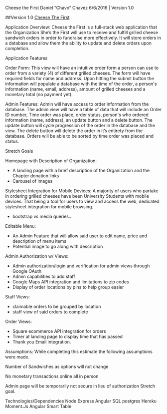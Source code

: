 Cheese the First
Daniel “Chavo” Chavez
6/6/2016 | Version 1.0

##Version 1.0
[Cheese The First](http://cheese-the-first.herokuapp.com/#/home)

Application Overview:
Cheese the First is a full-stack web application that the Organization She’s the First will use to receive and fulfill grilled cheese sandwich orders in order to fundraise more effectively. It will store orders in a database and allow them the ability to update and delete orders upon completion.

Application Features

Order Form:
This view will have an intuitive order form a person can use to order from a variety (4) of different grilled cheeses. The form will have required fields for name and address. Upon hitting the submit button the information will populate a database with the time of the order, a person's information (name, email, address), amount of grilled cheeses and a monetary total (no payment yet).

Admin Features:
Admin will have access to order information from the database. The admin view will have a table of data that will include an Order ID number, Time order was place, order status, person's who ordered information (name, address), an update button and a delete button. The update button will cycle progression of the order in the database and the view. The delete button will delete the order in it’s entirety from the database. Orders will be able to be sorted by time order was placed and status.



Stretch Goals

Homepage with Description of Organization:
* A landing page with a brief description of the Organization and the Chapter donation links
* Carousel of images

Stylesheet Integration for Mobile Devices:
A majority of users who partake in ordering grilled cheeses have been University Students with mobile devices. That being a tool for users to view and access the web, dedicated stylesheet integration for mobile browsing.
* bootstrap vs media queries...

Editable Menu:
* An Admin Feature that will allow said user to edit name, price and description of menu items
* Potential image to go along with description

Admin Authorization w/ Views:
* Admin authorization/login and verification for admin views through Google OAuth
* Admin capabilities to add staff
* Google Maps API integration and limitations to zip codes
* Display of order locations by pins to help group easier

Staff Views:
* claimable orders to be grouped by location
* staff view of said orders to complete

Order Views:
* Square ecommerce API integration for orders
* Timer at landing page to display time that has passed
* Thank you Email integration.

Assumptions:
While completing this estimate the following assumptions were made.

Number of Sandwiches as options will not change

No monetary transactions online all in person

Admin page will be temporarily not secure in lieu of authorization Stretch goal.

Technologies/Dependencies
Node
Express
Angular
SQL
postgres
Heroku
Moment.Js
Angular Smart Table
